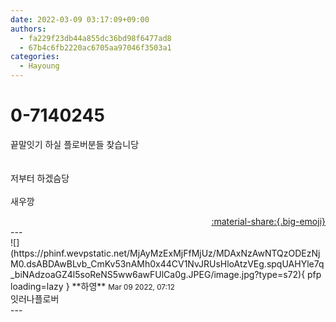 ```yaml
---
date: 2022-03-09 03:17:09+09:00
authors:
  - fa229f23db44a855dc36bd98f6477ad8
  - 67b4c6fb2220ac6705aa97046f3503a1
categories:
  - Hayoung
---
```


# 0-7140245

<div class="post-container" markdown="1">
<div class="content-container md-sidebar__scrollwrap" markdown="1">

끝말잇기 하실 플로버분들 찾습니당<br><br><br>저부터 하겠슴당<br><br>새우깡

</div>
</div>

<div style="text-align: right;" markdown="1">
<a href="https://weverse.io/fromis9/fanpost/0-7140245" style="text-align: right;">:material-share:{.big-emoji}</a>
</div>
---

<div class="comments-container md-sidebar__scrollwrap" markdown="1">
<div class="comment" markdown="1">
<div class='id-container' markdown="1">
![](https://phinf.wevpstatic.net/MjAyMzExMjFfMjUz/MDAxNzAwNTQzODEzNjM0.dsABDAwBLvb_CmKv53nAMh0x44CV1NvJRUsHloAtzVEg.spqUAHYle7q_biNAdzoaGZ4l5soReNS5ww6awFUlCa0g.JPEG/image.jpg?type=s72){ pfp loading=lazy }
**<span class="artist">하영</span>** <small>Mar 09 2022, 07:12</small><br>
</div>
<div class='comment-body' markdown="1">
잇러나플로버
</div>
</div>
</div>
---
